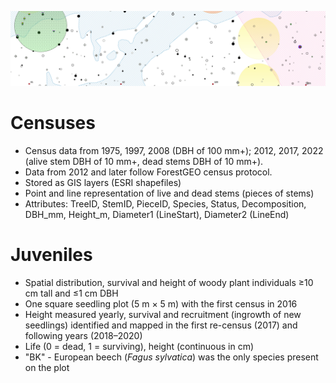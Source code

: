 ![ortophoto](https://github.com/VUKOZ-OEL/bluecat-data-pool/blob/main/docs/assets/images/mapa.png?raw=true) 
# Censuses


- Census data from 1975, 1997, 2008 (DBH of 100 mm+); 2012, 2017, 2022 (alive stem DBH of 10 mm+, dead stems DBH of 10 mm+).
- Data from 2012 and later follow ForestGEO census protocol.
- Stored as GIS layers (ESRI shapefiles)
- Point and line representation of live and dead stems (pieces of stems)
- Attributes: TreeID, StemID, PieceID, Species, Status, Decomposition, DBH_mm, Height_m, Diameter1 (LineStart), Diameter2 (LineEnd)


# Juveniles

- Spatial distribution, survival and height of woody plant individuals ≥10 cm tall and ≤1 cm DBH
- One square seedling plot (5 m	× 5 m) with the first census in 2016
- Height measured yearly, survival and recruitment (ingrowth of new seedlings) identified and mapped in the first re-census (2017) and following years (2018–2020)
- Life (0 = dead, 1 = surviving), height (continuous in cm)
- "BK" - European beech (_Fagus sylvatica_) was the only species present on the plot
